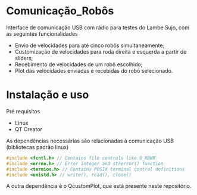 # Comunicação_Robôs

Interface de comunicação USB com rádio para testes do Lambe Sujo, com as seguintes funcionalidades
* Envio de velocidades para até cinco robôs simultaneamente;
* Customização de velocidades para roda direita e esquerda a partir de sliders;
* Recebimento de velocidades de um robô escolhido;
* Plot das velocidades enviadas e recebidas do robô selecionado.

# Instalação e uso

Pré requisitos
* Linux
* QT Creator

As dependências necessárias são relacionadas à comunicação USB (bibliotecas padrão linux)

```c++
#include <fcntl.h> // Contains file controls like O_RDWR
#include <errno.h> // Error integer and strerror() function
#include <termios.h> // Contains POSIX terminal control definitions
#include <unistd.h> // write(), read(), close()
```

A outra dependência é o QcustomPlot, que está presente neste repositório.
